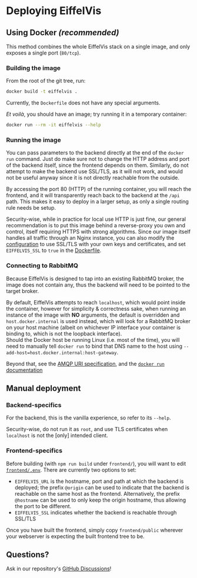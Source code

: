 # Deploying EiffelVis

## Using Docker *(recommended)*

This method combines the whole EiffelVis stack on a single image,
and only exposes a single port (`80/tcp`).

### Building the image

From the root of the git tree, run:
```sh
docker build -t eiffelvis .
```

Currently, the `Dockerfile` does not have any special arguments.

_Et voilà_, you should have an image; try running it in a temporary container:
```sh
docker run --rm -it eiffelvis --help
```

### Running the image

You can pass parameters to the backend directly at the end of the `docker run` command.
Just do make sure not to change the HTTP address and port of the backend itself,
since the frontend depends on them. Similarly, do not attempt to make the backend use SSL/TLS,
as it will not work, and would not be useful anyway since it is not directly reachable from the outside.


By accessing the port 80 (HTTP) of the running container, you will reach the frontend,
and it will transparently reach back to the backend at the `/api` path.
This makes it easy to deploy in a larger setup, as only a single routing rule needs be setup.


Security-wise, while in practice for local use HTTP is just fine, our general recommendation is to put this image behind
a reverse-proxy you own and control, itself requiring HTTPS with strong algorithms.
Since our image itself handles all traffic through an Nginx instance, you can also modify the [configuration](deployment/nginx/eiffelvis.conf)
to use SSL/TLS with your own keys and certificates, and set `EIFFELVIS_SSL` to `true` in the [Dockerfile](Dockerfile).


### Connecting to RabbitMQ

Because EiffelVis is designed to tap into an existing RabbitMQ broker,
the image does not contain any, thus the backend will need to be pointed to the target broker.

By default, EiffelVis attempts to reach `localhost`, which would point inside the container,
however for simplicity & correctness sake, when running an instance of the image with **NO** arguments,
the default is overridden and `host.docker.internal` is used instead, which will look for a RabbitMQ broker on your host machine
(albeit on whichever IP interface your container is binding to, which is not the loopback interface).  \
Should the Docker host be running Linux (i.e. most of the time), you will need to manually tell `docker run` to
bind that DNS name to the host using `--add-host=host.docker.internal:host-gateway`.

Beyond that, see the [AMQP URI specification](https://www.rabbitmq.com/uri-spec.html), and the [`docker run` documentation](https://docs.docker.com/engine/reference/run/)


## Manual deployment

### Backend-specifics

For the backend, this is the vanilla experience, so refer to its `--help`.

Security-wise, do not run it as `root`, and use TLS certificates when `localhost` is not the [only] intended client.

### Frontend-specifics

Before building (with `npm run build` under `frontend/`),  you will want to edit [`frontend/.env`](frontend/.env).
There are currently two options to set:
- `EIFFELVIS_URL` is the hostname, port and path at which the backend is deployed; the prefix `@origin` can be used
  to indicate that the backend is reachable on the same host as the frontend. Alternatively, the prefix `@hostname`
  can be used to only keep the origin hostname, thus allowing the port to be different.
- `EIFFELVIS_SSL` indicates whether the backend is reachable through SSL/TLS

Once you have built the frontend, simply copy `frontend/public` wherever your webserver is expecting the built frontend tree to be.

## Questions?

Ask in our repository's [GitHub Discussions](https://github.com/ItJustWorksTM/EiffelVis/discussions)!
